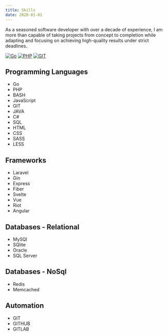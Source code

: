 ```yaml
---
title: Skills
date: 2020-01-01
---
```


As a seasoned software developer with over a decade of experience, I am more than capable of taking projects from concept to completion while adapting and focusing on achieving high-quality results under strict deadlines.

[![Go](https://img.shields.io/badge/Go-f1f1f1?logo=go 'go')](https://reglue4go.github.io)
[![PHP](https://img.shields.io/badge/PHP-f1f1f1?logo=php 'PHP')](https://reglue4php.github.io)
[![GIT](https://img.shields.io/badge/GIT-f1f1f1?logo=git 'git')](https://reglue4git.github.io)

## Programming Languages

-   Go
-   PHP
-   BASH
-   JavaScript
-   GIT
-   JAVA
-   C#
-   SQL
-   HTML
-   CSS
-   SASS
-   LESS

## Frameworks

-   Laravel
-   Gin
-   Express
-   Fiber
-   Svelte
-   Vue
-   Riot
-   Angular

## Databases - Relational

-   MySQl
-   SQlite
-   Oracle
-   SQL Server

## Databases - NoSql

-   Redis
-   Memcached

## Automation

-   GIT
-   GITHUB
-   GITLAB
